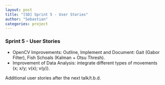 ```yaml
---
layout: post
title: "[SD] Sprint 5 - User Stories"
author: "Sebastian"
categories: project
---
```

### Sprint 5 - User Stories

- OpenCV Improvements: Outline, Implement and Document: Gait (Gabor Filter), Fish Schoals (Kalman + Otsu Thresh).
- Improvement of Data Analysis: integrate different types of movements (x; x/y; v(x); v(y)).

Additional user stories after the next talk/t.b.d.

